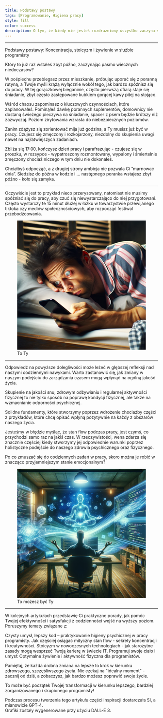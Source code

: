 ```yaml
---
title: Podstawy postawy
tags: [Programowanie, Higiena pracy]
style: fill
color: success 
description: O tym, że kiedy nie jesteś rozdrażniony wszystko zaczyna się układać.
---
```


<hr>

Podstawy postawy: Koncentracja, stoicyzm i żywienie w służbie programisty

Który to już raz wstałeś zbyt późno, zaczynając pasmo wiecznych niedoczasów? 

W pośpiechu przebiegasz przez mieszkanie, próbując uporać się z poranną rutyną, a Twoje myśli krążą wyłącznie wokół tego, jak bardzo spóźnisz się do pracy. 
W tej gorączkowej bieganinie, często pierwszą ofiarą staje się śniadanie, zbyt często zastępowane kubkiem gorącej kawy pitej na stojąco. 

Wśród chaosu zapominasz o kluczowych czynnościach, które zaplanowałeś. 
Pominąłeś dawkę porannych suplementów, domownicy nie dostaną świeżego pieczywa na śniadanie, spacer z psem będzie krótszy niż zazwyczaj.
Poziom zirytowania wzrasta do niebezpiecznych poziomów.


Zanim zdążysz się zorientować mija już godzina, a Ty musisz już być w pracy. 
Czujesz się zmęczony i rozkojarzony, niezdolny do skupienia uwagi nawet na najłatwiejszych zadaniach.

Zbliża się 17:00, kończysz dzień pracy i parafrazując - czujesz się w proszku, w rozsypce - wypatroszony rozmontowany, wypalony i śmiertelnie zmęczony chociaż niczego w tym dniu nie dokonałeś.

Chciałbyś odpocząć, a z drugiej strony ambicja nie pozwala Ci “marnować dnia”. 
Siedzisz do późna w kodzie i … następnego poranka wstajesz zbyt późno - koło się zamyka.

<hr>

Oczywiście jest to przykład nieco przerysowany, natomiast nie musimy spóźniać się do pracy, aby czuć się niewystarczająco do niej przygotowani.
Często wystarczy te 15 minut dłużej w łóżku w towarzystwie przewijanego tiktoka czy mediów społecznościowych, aby rozpocząć festiwal przebodźcowania.


<figure class="figure">
    <img src="..\assets\images\art-2\sleepy-angry-men.png" class="figure-img img-fluid article_image--container container-glow" alt="">
    <figcaption class="figure-caption text-center">To Ty</figcaption>
</figure>
<hr>

Odpowiedź na powyższe dolegliwości może leżeć w głębszej refleksji nad naszymi codziennymi nawykami. Warto zastanowić się, jak zmiany w naszym podejściu do zarządzania czasem mogą wpłynąć na ogólną jakość życia. 

Skupienie na jakości snu, zdrowym odżywianiu i regularnej aktywności fizycznej to nie tylko sposób na poprawę kondycji fizycznej, ale także na wzmacnianie odporności psychicznej.

Solidne fundamenty, które stworzymy poprzez wdrożenie chociażby części z przykładów, które chcę opisać wpłyną pozytywnie na każdy z obszarów naszego życia.

Jesteśmy w błędzie myśląc, że stan flow podczas pracy, jest czymś, co przychodzi samo raz na jakiś czas. W rzeczywistości, wena zdarza się znacznie częściej kiedy stworzymy jej odpowiednie warunki poprzez holistyczne podejście do naszego zdrowia psychicznego oraz fizycznego. 

Po co zmuszać się do codziennych zadań w pracy, skoro można je robić w znacząco przyjemniejszym stanie emocjonalnym?

<figure class="figure">
    <img src="..\assets\images\art-2\zen-programist.png" class="figure-img img-fluid article_image--container container-glow" alt="">
    <figcaption class="figure-caption text-center">To możesz być Ty</figcaption>
</figure>
<hr>

W kolejnych artykułach przedstawię Ci praktyczne porady, jak pomóc Twojej efektywności i satysfakcji z codzienności wejść na wyższy poziom. Poruszymy tematy związane z:

Czysty umysł, lepszy kod – praktykowanie higieny psychicznej w pracy programisty.
Jak częściej osiągać mityczny stan flow - sekrety koncentracji i kreatywności.
Stoicyzm w nowoczesnych technologiach - jak starożytne zasady mogą wesprzeć Twoją karierę w świecie IT.
Programuj swoje ciało i umysł: Optymalne żywienie i aktywność fizyczna dla programistów.

Pamiętaj, że każda drobna zmiana na lepsze to krok w kierunku zdrowszego, szczęśliwszego życia. Nie czekaj na "idealny moment" - zacznij od dziś, a zobaczysz, jak bardzo możesz poprawić swoje życie.

To może być początek Twojej transformacji w kierunku lepszego, bardziej zorganizowanego i skupionego programisty! 

Podczas procesu tworzenia tego artykułu części inspiracji dostarczała SI, a mianowicie GPT-4. <br>
Grafiki zostały wygenerowane przy użyciu DALL-E 3.